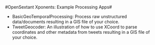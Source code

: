
#OpenSextant Xponents: Example Processing Apps#

- BasicGeoTemporalProcessing:  Process raw unstructured data/documents resulting in a GIS file of your choice.
- TweetGeocoder: An illustration of how to use XCoord to parse coordinates and other metadata from tweets resulting in a GIS file of your choice.

